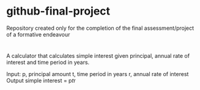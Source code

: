 # github-final-project
Repository created only for the completion of the final assessment/project of a formative endeavour
###
##
#
A calculator that calculates simple interest given principal, annual rate of interest and time period in years.

Input:
   p, principal amount
   t, time period in years
   r, annual rate of interest
Output
   simple interest = p*t*r
